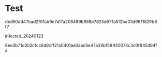# Test
ded50dd47bad2f01ab9e7a17a208489b988e7825d671a512ba03d9811829b8f7

infected_20240123

8ee3b71d2b2cfcc8d9cff21a0401ae0aad5e47a39b158440074c3c0f845d94fa
